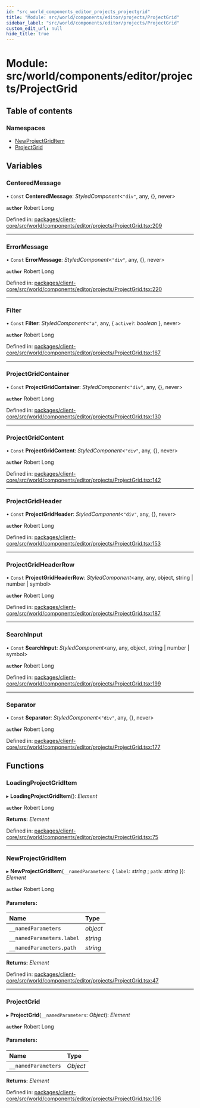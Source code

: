 ```yaml
---
id: "src_world_components_editor_projects_projectgrid"
title: "Module: src/world/components/editor/projects/ProjectGrid"
sidebar_label: "src/world/components/editor/projects/ProjectGrid"
custom_edit_url: null
hide_title: true
---
```


# Module: src/world/components/editor/projects/ProjectGrid

## Table of contents

### Namespaces

- [NewProjectGridItem](src_world_components_editor_projects_projectgrid.newprojectgriditem.md)
- [ProjectGrid](src_world_components_editor_projects_projectgrid.projectgrid.md)

## Variables

### CenteredMessage

• `Const` **CenteredMessage**: *StyledComponent*<``"div"``, any, {}, never\>

**`author`** Robert Long

Defined in: [packages/client-core/src/world/components/editor/projects/ProjectGrid.tsx:209](https://github.com/xr3ngine/xr3ngine/blob/2d83606b6/packages/client-core/src/world/components/editor/projects/ProjectGrid.tsx#L209)

___

### ErrorMessage

• `Const` **ErrorMessage**: *StyledComponent*<``"div"``, any, {}, never\>

**`author`** Robert Long

Defined in: [packages/client-core/src/world/components/editor/projects/ProjectGrid.tsx:220](https://github.com/xr3ngine/xr3ngine/blob/2d83606b6/packages/client-core/src/world/components/editor/projects/ProjectGrid.tsx#L220)

___

### Filter

• `Const` **Filter**: *StyledComponent*<``"a"``, any, { `active?`: *boolean*  }, never\>

**`author`** Robert Long

Defined in: [packages/client-core/src/world/components/editor/projects/ProjectGrid.tsx:167](https://github.com/xr3ngine/xr3ngine/blob/2d83606b6/packages/client-core/src/world/components/editor/projects/ProjectGrid.tsx#L167)

___

### ProjectGridContainer

• `Const` **ProjectGridContainer**: *StyledComponent*<``"div"``, any, {}, never\>

**`author`** Robert Long

Defined in: [packages/client-core/src/world/components/editor/projects/ProjectGrid.tsx:130](https://github.com/xr3ngine/xr3ngine/blob/2d83606b6/packages/client-core/src/world/components/editor/projects/ProjectGrid.tsx#L130)

___

### ProjectGridContent

• `Const` **ProjectGridContent**: *StyledComponent*<``"div"``, any, {}, never\>

**`author`** Robert Long

Defined in: [packages/client-core/src/world/components/editor/projects/ProjectGrid.tsx:142](https://github.com/xr3ngine/xr3ngine/blob/2d83606b6/packages/client-core/src/world/components/editor/projects/ProjectGrid.tsx#L142)

___

### ProjectGridHeader

• `Const` **ProjectGridHeader**: *StyledComponent*<``"div"``, any, {}, never\>

**`author`** Robert Long

Defined in: [packages/client-core/src/world/components/editor/projects/ProjectGrid.tsx:153](https://github.com/xr3ngine/xr3ngine/blob/2d83606b6/packages/client-core/src/world/components/editor/projects/ProjectGrid.tsx#L153)

___

### ProjectGridHeaderRow

• `Const` **ProjectGridHeaderRow**: *StyledComponent*<any, any, object, string \| number \| symbol\>

**`author`** Robert Long

Defined in: [packages/client-core/src/world/components/editor/projects/ProjectGrid.tsx:187](https://github.com/xr3ngine/xr3ngine/blob/2d83606b6/packages/client-core/src/world/components/editor/projects/ProjectGrid.tsx#L187)

___

### SearchInput

• `Const` **SearchInput**: *StyledComponent*<any, any, object, string \| number \| symbol\>

**`author`** Robert Long

Defined in: [packages/client-core/src/world/components/editor/projects/ProjectGrid.tsx:199](https://github.com/xr3ngine/xr3ngine/blob/2d83606b6/packages/client-core/src/world/components/editor/projects/ProjectGrid.tsx#L199)

___

### Separator

• `Const` **Separator**: *StyledComponent*<``"div"``, any, {}, never\>

**`author`** Robert Long

Defined in: [packages/client-core/src/world/components/editor/projects/ProjectGrid.tsx:177](https://github.com/xr3ngine/xr3ngine/blob/2d83606b6/packages/client-core/src/world/components/editor/projects/ProjectGrid.tsx#L177)

## Functions

### LoadingProjectGridItem

▸ **LoadingProjectGridItem**(): *Element*

**`author`** Robert Long

**Returns:** *Element*

Defined in: [packages/client-core/src/world/components/editor/projects/ProjectGrid.tsx:75](https://github.com/xr3ngine/xr3ngine/blob/2d83606b6/packages/client-core/src/world/components/editor/projects/ProjectGrid.tsx#L75)

___

### NewProjectGridItem

▸ **NewProjectGridItem**(`__namedParameters`: { `label`: *string* ; `path`: *string*  }): *Element*

**`author`** Robert Long

#### Parameters:

| Name | Type |
| :------ | :------ |
| `__namedParameters` | *object* |
| `__namedParameters.label` | *string* |
| `__namedParameters.path` | *string* |

**Returns:** *Element*

Defined in: [packages/client-core/src/world/components/editor/projects/ProjectGrid.tsx:47](https://github.com/xr3ngine/xr3ngine/blob/2d83606b6/packages/client-core/src/world/components/editor/projects/ProjectGrid.tsx#L47)

___

### ProjectGrid

▸ **ProjectGrid**(`__namedParameters`: *Object*): *Element*

**`author`** Robert Long

#### Parameters:

| Name | Type |
| :------ | :------ |
| `__namedParameters` | *Object* |

**Returns:** *Element*

Defined in: [packages/client-core/src/world/components/editor/projects/ProjectGrid.tsx:106](https://github.com/xr3ngine/xr3ngine/blob/2d83606b6/packages/client-core/src/world/components/editor/projects/ProjectGrid.tsx#L106)
